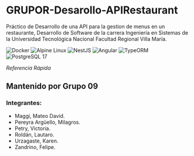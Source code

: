 # GRUPOR-Desarollo-APIRestaurant
Práctico de Desarrollo de una API para la gestion de menus en un restaurante, Desarrollo de Software de la carrera Ingeniería en Sistemas de la Universidad Tecnológica Nacional Facultad Regional Villa María.

![Docker](https://img.shields.io/badge/Docker-2496ED?style=for-the-badge&logo=docker&logoColor=white)
![Alpine Linux](https://img.shields.io/badge/Alpine_Linux-0D597F?style=for-the-badge&logo=alpine-linux&logoColor=white)
![NestJS](https://img.shields.io/badge/NestJS-E0234E?style=for-the-badge&logo=nestjs&logoColor=white)
![Angular](https://img.shields.io/badge/Angular-DD0031?style=for-the-badge&logo=angular&logoColor=white)
![TypeORM](https://img.shields.io/badge/TypeORM-262627?style=for-the-badge&logo=typeorm&logoColor=white)
![PostgreSQL 17](https://img.shields.io/badge/PostgreSQL%2017-336791?style=for-the-badge&logo=postgresql&logoColor=white)



*Referencia Rápida*

## **Mantenido por Grupo 09**
### **Integrantes:**
- Maggi, Mateo David.
- Pereyra Argüello, Milagros.
- Petry, Victoria.
- Roldán, Lautaro.
- Urzagaste, Karen.
- Zandrino, Felipe.
